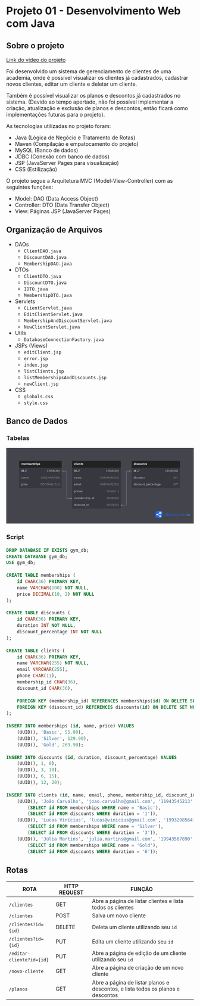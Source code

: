 # Projeto 01 - Desenvolvimento Web com Java

## Sobre o projeto

[Link do vídeo do projeto](https://youtu.be/nBLm5Y4RCMg)

Foi desenvolvido um sistema de gerenciamento de clientes de uma academia, onde
é possível visualizar os clientes já cadastrados, cadastrar novos clientes,
editar um cliente e deletar um cliente.

Também é possível visualizar os planos e descontos já cadastrados no sistema.
(Devido ao tempo apertado, não foi possível implementar a criação, atualização
e exclusão de planos e descontos, então ficará como implementações futuras
para o projeto).

As tecnologias utilizadas no projeto foram:
- Java (Lógica de Negócio e Tratamento de Rotas)
- Maven (Compilação e empatocamento do projeto)
- MySQL (Banco de dados)
- JDBC (Conexão com banco de dados)
- JSP (JavaServer Pages para visualização)
- CSS (Estilização)

O projeto segue a Arquitetura MVC (Model-View-Controller) com as seguintes funções:
- Model: DAO (Data Access Object)
- Controller: DTO (Data Transfer Object)
- View: Páginas JSP (JavaServer Pages)
 
## Organização de Arquivos

- DAOs
  - `ClientDAO.java`
  - `DiscountDAO.java`
  - `MembershipDAO.java`
- DTOs
  - `ClientDTO.java`
  - `DiscountDTO.java`
  - `IDTO.java`
  - `MembershipDTO.java`
- Servlets
  - `CLientServlet.java`
  - `EditClientServlet.java`
  - `MembershipAndDiscountServlet.java`
  - `NewClientServlet.java`
- Utils
  - `DatabaseConnectionFactory.java`
- JSPs (Views)
  - `editClient.jsp`
  - `error.jsp`
  - `index.jsp`
  - `listClients.jsp`
  - `listMembershipsAndDiscounts.jsp`
  - `newClient.jsp`
- CSS
  - `globals.css`
  - `style.css`

## Banco de Dados

### Tabelas
![esquema database gym_db](./src/main/webapp/assets/gym_db.png)

### Script

```sql
DROP DATABASE IF EXISTS gym_db;
CREATE DATABASE gym_db;
USE gym_db;

CREATE TABLE memberships (
    id CHAR(36) PRIMARY KEY,
    name VARCHAR(100) NOT NULL,
    price DECIMAL(10, 2) NOT NULL
);

CREATE TABLE discounts (
    id CHAR(36) PRIMARY KEY,
    duration INT NOT NULL,
    discount_percentage INT NOT NULL
);

CREATE TABLE clients (
    id CHAR(36) PRIMARY KEY,
    name VARCHAR(255) NOT NULL,
    email VARCHAR(255),
    phone CHAR(11),
    membership_id CHAR(36),
    discount_id CHAR(36),

    FOREIGN KEY (membership_id) REFERENCES memberships(id) ON DELETE SET NULL,
    FOREIGN KEY (discount_id) REFERENCES discounts(id) ON DELETE SET NULL
);

INSERT INTO memberships (id, name, price) VALUES
    (UUID(), 'Basic', 55.90),
    (UUID(), 'Silver', 129.90),
    (UUID(), 'Gold', 269.90);

INSERT INTO discounts (id, duration, discount_percentage) VALUES
    (UUID(), 1, 0),
    (UUID(), 3, 10),
    (UUID(), 6, 15),
    (UUID(), 12, 20);

INSERT INTO clients (id, name, email, phone, membership_id, discount_id) VALUES
    (UUID(), 'João Carvalho', 'joao.carvalho@gmail.com', '11943545213',
        (SELECT id FROM memberships WHERE name = 'Basic'),
        (SELECT id FROM discounts WHERE duration = '1')),
    (UUID(), 'Lucas Vinícius', 'lucas@vinicius@gmail.com', '19932985647',
        (SELECT id FROM memberships WHERE name = 'Silver'),
        (SELECT id FROM discounts WHERE duration = '3')),
    (UUID(), 'Júlia Martins', 'julia.martins@gmail.com', '19943567890',
        (SELECT id FROM memberships WHERE name = 'Gold'),
        (SELECT id FROM discounts WHERE duration = '6'));

```

## Rotas
 
ROTA                      | HTTP REQUEST | FUNÇÃO
------------------------- | -------------| -------------------------------------
`/clientes`               | GET          | Abre a página de listar clientes e lista todos os clientes
`/clientes`               | POST         | Salva um novo cliente
`/clientes?id={id}`       | DELETE       | Deleta um cliente utilizando seu `id`
`/clientes?id={id}`       | PUT          | Edita um cliente utilizando seu `id`
`/editar-cliente?id={id}` | PUT          | Abre a página de edição de um cliente utilizando seu `id`
`/novo-cliente`           | GET          | Abre a página de criação de um novo cliente
`/planos`                 | GET          | Abre a página de listar planos e descontos, e lista todos os planos e descontos

